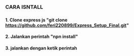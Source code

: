 ### CARA ISNTALL
###
#### 1. Clone express js "git clone https://github.com/feri220899/Express_Setup_Final.git"
#### 2. Jalankan perintah "npn install"
#### 3. jalankan dengan ketik perintah 